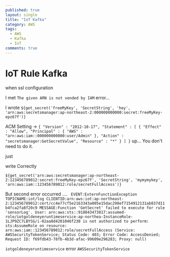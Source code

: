 ```yaml
---
published: true
layout: single
title: "IoT Kafka"
category: AWS
tags:
  - AWS
  - Kafka
  - IoT
comments: true
---
```


IoT Rule Kafka
=============

when ssl configuration

I met `The given ARN is not vended by IAM` error...

I wrote `${get_secret('freeMyKey', 'SecretString', 'hey', 'arn:aws:secretsmanager:ap-northeast-2:000000000000:secret:freeMyKey-epz67f')}`


ACM Setting
->
`
{
  "Version" : "2012-10-17",
  "Statement" : [ {
    "Effect" : "Allow",
    "Principal" : {
      "AWS" : "arn:aws:iam::000000000000:user/Admin"
    },
    "Action" : "secretsmanager:GetSecretValue",
    "Resource" : "*"
  } ]
}
`
up... You don't need to do it.


just

write Correctly

`
${get_secret('arn:aws:secretsmanager:ap-northeast-2:123456789012:secret:freeMyKey-epz67f', 'SecretString', 'mymymykey', 'arn:aws:iam::123456789012:role/secretFullAccess')}
`

But second error occurred ....
`
EVENT:ExternFunctionException TOPICNAME:iot/log CLIENTID:arn:aws:iot:ap-northeast-2:123456789012:cert/cc4e77cf5e2163343a005e15dac298ef7154912131ab837d11b4fca2fa8f20c9 MESSAGE:Function 'GetSecret' failed to execute for rule 'sensorLog'. User: arn:aws:sts::918843473817:assumed-role/iotgoldeneyeruntimeservice-ap-northea-InstanceRole-1LJP9ZC7LBYSG/i-02aa8d4201046f238 is not authorized to perform: sts:AssumeRole on resource: arn:aws:iam::123456789012:role/secretFullAccess (Service: AWSSecurityTokenService; Status Code: 403; Error Code: AccessDenied; Request ID: f69fdb43-78fb-4b3d-afac-99609e296283; Proxy: null)`

`iotgoldeneyeruntimeservice` error
`AWSSecurityTokenService`
